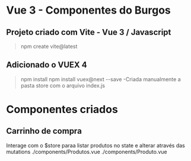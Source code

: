 # Vue 3 - Componentes do Burgos

## Projeto criado com Vite - Vue 3 / Javascript
>npm create vite@latest

## Adicionado o VUEX 4
>npm install
>npm install vuex@next --save
-Criada manualmente a pasta store com o arquivo index.js


# Componentes criados

## Carrinho de compra
Interage com o $store paraa listar produtos no state e alterar através das mutations
./components/Produtos.vue
./components/Produto.vue




